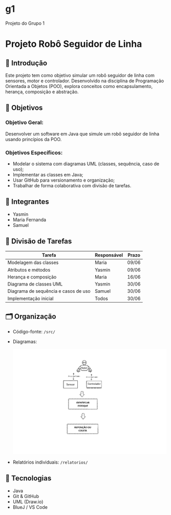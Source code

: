 # g1
Projeto do Grupo 1
# Projeto Robô Seguidor de Linha

## 📘 Introdução
Este projeto tem como objetivo simular um robô seguidor de linha com sensores, motor e controlador. Desenvolvido na disciplina de Programação Orientada a Objetos (POO), explora conceitos como encapsulamento, herança, composição e abstração.

## 🎯 Objetivos

### Objetivo Geral:
Desenvolver um software em Java que simule um robô seguidor de linha usando princípios da POO.

### Objetivos Específicos:
- Modelar o sistema com diagramas UML (classes, sequência, caso de uso);
- Implementar as classes em Java;
- Usar GitHub para versionamento e organização;
- Trabalhar de forma colaborativa com divisão de tarefas.

## 👥 Integrantes
- Yasmin
- Maria Fernanda
- Samuel

## 📌 Divisão de Tarefas

|                  Tarefa              | Responsável | Prazo |
|--------------------------------------|-------------|-------|
| Modelagem das classes                |   Maria     | 09/06 |
| Atributos e métodos                  |   Yasmin    | 09/06 |
| Herança e composição                 |   Maria     | 16/06 |
| Diagrama de classes UML              |   Yasmin    | 30/06 |
| Diagrama de sequência e casos de uso |   Samuel    | 30/06 |
| Implementação inicial                |    Todos    | 30/06 |

## 🗂️ Organização
- Código-fonte: `/src/`
- Diagramas:
  
  ![Diagrama de Classes](https://github.com/poo-ee-2025-1/g1/blob/main/diagramas/diagrama.png?raw=true)
- Relatórios individuais: `/relatorios/`

## 🔧 Tecnologias
- Java
- Git & GitHub
- UML (Draw.io)
- BlueJ / VS Code
